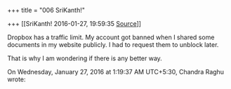 +++
title = "006 SriKanth!"

+++
[[SriKanth!	2016-01-27, 19:59:35 [Source](https://groups.google.com/g/samskrita/c/lEK5fPdaArI)]]



Dropbox has a traffic limit. My account got banned when I shared some documents in my website publicly. I had to request them to unblock later.

  

That is why I am wondering if there is any better way.  
  
On Wednesday, January 27, 2016 at 1:19:37 AM UTC+5:30, Chandra Raghu wrote:

> 
> >   
> > 

